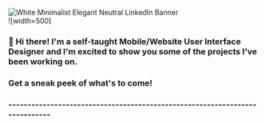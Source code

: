 ![White Minimalist Elegant Neutral LinkedIn Banner](https://github.com/AnthonyDesignCode/IMAGERY/blob/main/Banner.png)    
![width=500]
 
### 👋 Hi there! I'm a self-taught Mobile/Website User Interface Designer and I'm excited to show you some of the projects I've been working on.

### Get a sneak peek of what's to come!
### ----------------------------------------------------------------------------

